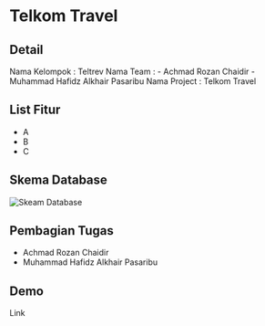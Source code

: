 # **Telkom Travel**

## **Detail**

Nama Kelompok : Teltrev
Nama Team : 
    - Achmad Rozan Chaidir
    - Muhammad Hafidz Alkhair Pasaribu
Nama Project : Telkom Travel

## **List Fitur**

- A
- B
- C

## **Skema Database**

![Skeam Database](https://drive.google.com/file/d/1_48SuqheBPl3-Pg5MFvwFlQOYvQ1zvAA/view?usp=drive_link)

## **Pembagian Tugas**

- Achmad Rozan Chaidir
- Muhammad Hafidz Alkhair Pasaribu

## **Demo**

Link

